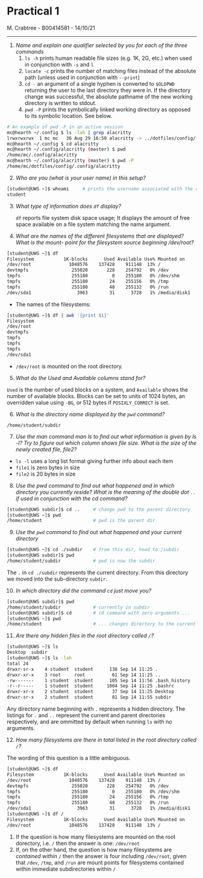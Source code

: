 # Practical 1

M. Crabtree - B00414581 - 14/10/21

---

1. *Name and explain one qualifier selected by you for each of the three commands*
	1. `ls -h` prints human readable file sizes (e.g. 1K, 2G, etc.) when used in conjunction with `-s` and `l`
	2. `locate -c` prints the number of matching files instead of the absolute path (unless used in conjunction with `--print`)
	3. `cd -` an argument of a single hyphen is converted to `$OLDPWD` returning the user to the last directory they were in. If the directory change was successful, the absolute pathname of the new working directory is written to stdout.
	4. `pwd -P` prints the symbolically linked working directory as opposed to its symbolic location. See below.

```sh
# An example of pwd -P in an active session
mc@hearth ~/.config $ ls -lah | grep alacritty
lrwxrwxrwx  1 mc mc   36 Aug 29 16:50 alacritty -> ../dotfiles/config/.config/alacritty
mc@hearth ~/.config $ cd alacritty
mc@hearth ~/.config/alacritty (master) $ pwd
/home/mc/.config/alacritty
mc@hearth ~/.config/alacritty (master) $ pwd -P
/home/mc/dotfiles/config/.config/alacritty
```

2. *Who are you (what is your user name) in this setup?*

```sh
[student@UWS ~]$ whoami		# prints the username associated with the current user's ID
student
```

3. *What type of information does `df` display?*

   `df` reports file system disk space usage; It displays the amount of free space available on a file system matching the name argument. 

4. *What are the names of the different filesystems that are displayed? What is the mount-*
   *point for the filesystem source beginning /dev/root?*

```bash
[student@UWS ~]$ df
Filesystem           1K-blocks      Used Available Use% Mounted on
/dev/root              1048576    137428    911148  13% /
devtmpfs                255020       228    254792   0% /dev
tmpfs                   255180         0    255180   0% /dev/shm
tmpfs                   255180        24    255156   0% /tmp
tmpfs                   255180        48    255132   0% /run
/dev/sda1                 3963        31      3728   1% /media/disk1
```

- The names of the filesystems:

```bash
[student@UWS ~]$ df | awk '{print $1}'
Filesystem
/dev/root
devtmpfs
tmpfs
tmpfs
tmpfs
/dev/sda1
```

- `/dev/root` is mounted on the root directory.

5. *What do the Used and Available columns stand for?*

`Used` is the number of used blocks on a system, and `Available` shows the number of available blocks. Blocks can be set to units of 1024 bytes, an overridden value using `-BG`, or 512 bytes if `POSIXLY_CORRECT` is set.

6. *What is the directory name displayed by the `pwd` command?*

`/home/student/subdir`

7. *Use the man command man ls to find out what information is given by ls -l? Try*
   *to figure out which column shows file size. What is the size of the newly created file, file2?*

- `ls -l` uses a long list format giving further info about each item
- `file1` is zero bytes in size
- `file2` is 20 bytes in size

8. *Use the pwd command to find out what happened and in which directory you currently*
   *reside? What is the meaning of the double dot `..` if used in conjunction with the cd*
   *command?*

```bash
[student@UWS subdir]$ cd ..		# change pwd to the parent directory
[student@UWS ~]$ pwd
/home/student					# pwd is the parent dir
```

9. *Use the `pwd` command to find out what happened and your current directory*

```bash
[student@UWS ~]$ cd ./subdir	# from this dir, head to /subdir
[student@UWS subdir]$ pwd
/home/student/subdir			# pwd is now the subdir
```

The `.` in `cd ./subdir` represents the current directory. From this directory we moved into the sub-directory `subdir`.

10. *In which directory did the command `cd` just move you?*

```bash
[student@UWS subdir]$ pwd
/home/student/subdir			# currently in subdir
[student@UWS subdir]$ cd		# cd command with zero arguments ...
[student@UWS ~]$ pwd
/home/student					# ... changes directory to the current user's home dir
```

11. *Are there any hidden files in the root directory called `/`?*

```bash
[student@UWS ~]$ ls
Desktop  subdir
[student@UWS ~]$ ls -lah
total 24
drwxr-sr-x    4 student  student      138 Sep 14 11:25 .				# hidden
drwxr-xr-x    3 root     root          61 Sep 14 11:25 ..				# hidden
-rw-------    1 student  student      105 Sep 14 11:56 .bash_history	# hidden
-r--r-----    1 student  student     1004 Sep 14 11:25 .bashrc			# hidden
drwxr-xr-x    2 student  student       37 Sep 14 11:25 Desktop
drwxr-sr-x    2 student  student       81 Sep 14 11:55 subdir
```

Any directory name beginning with `.` represents a hidden directory. The listings for `.` and `..` represent the current and parent directories respectively, and are ommitted by default when running `ls` with no arguments.

12. *How many filesystems are there in total listed in the root directory called `/`?*

The wording of this question is a little ambiguous. 

```bash
[student@UWS ~]$ df
Filesystem           1K-blocks      Used Available Use% Mounted on
/dev/root              1048576    137428    911148  13% /
devtmpfs                255020       228    254792   0% /dev
tmpfs                   255180         0    255180   0% /dev/shm
tmpfs                   255180        24    255156   0% /tmp
tmpfs                   255180        48    255132   0% /run
/dev/sda1                 3963        31      3728   1% /media/disk1
[student@UWS ~]$ df /
Filesystem           1K-blocks      Used Available Use% Mounted on
/dev/root              1048576    137428    911148  13% /
```

1. If the question is how many filesystems are mounted on the root dorectory, i.e. `/` then the answer is one: `/dev/root`
2. If, on the other hand, the question is how many filesystems are _contained within_ `/` then the answer is four including `/dev/root`, given that `/dev`, `/tmp`, and `/run` are mount points for filesystems contained within immediate subdirectories within `/`
